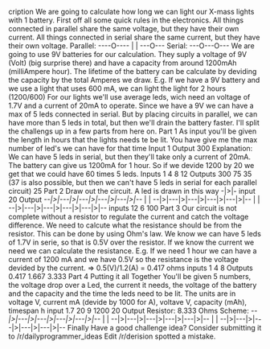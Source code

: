 cription
We are going to calculate how long we can light our X-mass lights with 1 battery. First off all some quick rules in the electronics.
All things connected in parallel share the same voltage, but they have their own current. All things connected in serial share the same current, but they have
their own voltage.
Parallel:
----O---- 
 |     |
 ---O---
Serial:
---O---O---
We are going to use 9V batteries for our calculation. They suply a voltage of 9V (Volt) (big surprise there) and have a capacity from around 1200mAh
(milliAmpere hour).
The lifetime of the battery can be calculate by deviding the capacity by the total Amperes we draw. E.g. If we have a 9V battery and we use a light that uses
600 mA, we can light the light for 2 hours (1200/600)
For our lights we'll use average leds, wich need an voltage of 1.7V and a current of 20mA to operate. Since we have a 9V we can have a max of 5 leds connected
in serial. But by placing circuits in parallel, we can have more than 5 leds in total, but then we'll drain the battery faster.
I'll split the challengs up in a few parts from here on.
Part 1
As input you'll be given the length in hours that the lights needs te be lit. You have give me the max number of led's we can have for that time
Input
1
Output
300
Explanation:
We can have 5 leds in serial, but then they'll take only a current of 20mA. The battery can give us 1200mA for 1 hour. So if we devide 1200 by 20 we get that we
could have 60 times 5 leds.
Inputs
1
4
8
12
Outputs
300
75
35 (37 is also possible, but then we can't have 5 leds in serial for each parallel circuit)
25
Part 2
Draw out the circuit. A led is drawn in this way -|>|-
input
20
Output
*--|>|---|>|---|>|---|>|---|>|--*
 |                             |
 --|>|---|>|---|>|---|>|---|>|--
 |                             |
 --|>|---|>|---|>|---|>|---|>|--
inputs
12
6
100
Part 3
Our circuit is not complete without a resistor to regulate the current and catch the voltage difference. We need to calcute what the resistance should be from
the resistor. This can be done by using Ohm's law.
We know we can have 5 leds of 1.7V in serie, so that is 0.5V over the resistor. If we know the current we need we can calculate the resistance.
E.g. If we need 1 hour we can have a current of 1200 mA and we have 0.5V so the resistance is the voltage devided by the current. => 0.5(V)/1.2(A) = 0.417 ohms
inputs
1
4
8
Outputs
0.417
1.667
3.333
Part 4
Putting it all Together
You'll be given 5 numbers, the voltage drop over a Led, the current it needs, the voltage of the battery and the capacity and the time the leds need to be lit.
The units are in voltage V, current mA (devide by 1000 for A), voltave V, capacity (mAh), timespan h
input
1.7 20 9 1200 20
Output
Resistor: 8.333 Ohms
Scheme:
*--|>|---|>|---|>|---|>|---|>|--*
 |                             |
 --|>|---|>|---|>|---|>|---|>|--
 |                             |
 --|>|---|>|---|>|---|>|---|>|--
Finally
Have a good challenge idea? Consider submitting it to /r/dailyprogrammer_ideas
Edit
/r/derision spotted a mistake.
